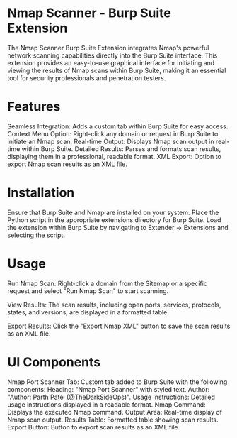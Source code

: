 # Nmap Scanner - Burp Suite Extension
The Nmap Scanner Burp Suite Extension integrates Nmap's powerful network scanning capabilities directly into the Burp Suite interface. This extension provides an easy-to-use graphical interface for initiating and viewing the results of Nmap scans within Burp Suite, making it an essential tool for security professionals and penetration testers.

# Features
Seamless Integration: Adds a custom tab within Burp Suite for easy access.
Context Menu Option: Right-click any domain or request in Burp Suite to initiate an Nmap scan.
Real-time Output: Displays Nmap scan output in real-time within Burp Suite.
Detailed Results: Parses and formats scan results, displaying them in a professional, readable format.
XML Export: Option to export Nmap scan results as an XML file.

# Installation
Ensure that Burp Suite and Nmap are installed on your system.
Place the Python script in the appropriate extensions directory for Burp Suite.
Load the extension within Burp Suite by navigating to Extender -> Extensions and selecting the script.

# Usage
Run Nmap Scan:
Right-click a domain from the Sitemap or a specific request and select "Run Nmap Scan" to start scanning.

View Results:
The scan results, including open ports, services, protocols, states, and versions, are displayed in a formatted table.

Export Results:
Click the "Export Nmap XML" button to save the scan results as an XML file.

# UI Components
Nmap Port Scanner Tab: Custom tab added to Burp Suite with the following components:
Heading: "Nmap Port Scanner" with styled text.
Author: "Author: Parth Patel (@TheDarkSideOps)".
Usage Instructions: Detailed usage instructions displayed in a readable format.
Nmap Command: Displays the executed Nmap command.
Output Area: Real-time display of Nmap scan output.
Results Table: Formatted table showing scan results.
Export Button: Button to export scan results as an XML file.
